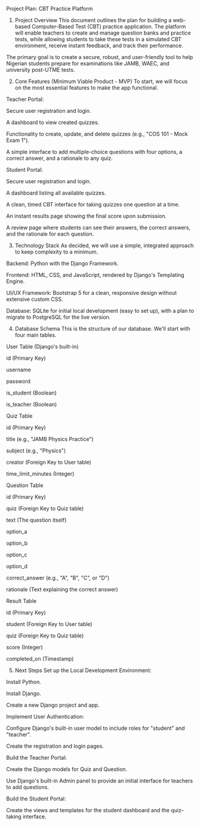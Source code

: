 Project Plan: CBT Practice Platform
1. Project Overview
This document outlines the plan for building a web-based Computer-Based Test (CBT) practice application. The platform will enable teachers to create and manage question banks and practice tests, while allowing students to take these tests in a simulated CBT environment, receive instant feedback, and track their performance.

The primary goal is to create a secure, robust, and user-friendly tool to help Nigerian students prepare for examinations like JAMB, WAEC, and university post-UTME tests.

2. Core Features (Minimum Viable Product - MVP)
To start, we will focus on the most essential features to make the app functional.

Teacher Portal:

Secure user registration and login.

A dashboard to view created quizzes.

Functionality to create, update, and delete quizzes (e.g., "COS 101 - Mock Exam 1").

A simple interface to add multiple-choice questions with four options, a correct answer, and a rationale to any quiz.

Student Portal:

Secure user registration and login.

A dashboard listing all available quizzes.

A clean, timed CBT interface for taking quizzes one question at a time.

An instant results page showing the final score upon submission.

A review page where students can see their answers, the correct answers, and the rationale for each question.

3. Technology Stack
As decided, we will use a simple, integrated approach to keep complexity to a minimum.

Backend: Python with the Django Framework.

Frontend: HTML, CSS, and JavaScript, rendered by Django's Templating Engine.

UI/UX Framework: Bootstrap 5 for a clean, responsive design without extensive custom CSS.

Database: SQLite for initial local development (easy to set up), with a plan to migrate to PostgreSQL for the live version.

4. Database Schema
This is the structure of our database. We'll start with four main tables.

User Table (Django's built-in)

id (Primary Key)

username

password

is_student (Boolean)

is_teacher (Boolean)

Quiz Table

id (Primary Key)

title (e.g., "JAMB Physics Practice")

subject (e.g., "Physics")

creator (Foreign Key to User table)

time_limit_minutes (Integer)

Question Table

id (Primary Key)

quiz (Foreign Key to Quiz table)

text (The question itself)

option_a

option_b

option_c

option_d

correct_answer (e.g., "A", "B", "C", or "D")

rationale (Text explaining the correct answer)

Result Table

id (Primary Key)

student (Foreign Key to User table)

quiz (Foreign Key to Quiz table)

score (Integer)

completed_on (Timestamp)

5. Next Steps
Set up the Local Development Environment:

Install Python.

Install Django.

Create a new Django project and app.

Implement User Authentication:

Configure Django's built-in user model to include roles for "student" and "teacher".

Create the registration and login pages.

Build the Teacher Portal:

Create the Django models for Quiz and Question.

Use Django's built-in Admin panel to provide an initial interface for teachers to add questions.

Build the Student Portal:

Create the views and templates for the student dashboard and the quiz-taking interface.
